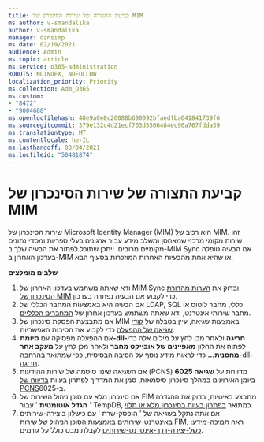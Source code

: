 ```yaml
---
title: קביעת התצורה של שירות הסינכרון של MIM
ms.author: v-smandalika
author: v-smandalika
manager: dansimp
ms.date: 02/19/2021
audience: Admin
ms.topic: article
ms.service: o365-administration
ROBOTS: NOINDEX, NOFOLLOW
localization_priority: Priority
ms.collection: Adm_O365
ms.custom:
- "8472"
- "9004688"
ms.openlocfilehash: 48e9a0e8c26088b690092bfaedfba641841739f6
ms.sourcegitcommit: 379e132c4d21ecf703d5506484ec96a767fdda39
ms.translationtype: MT
ms.contentlocale: he-IL
ms.lasthandoff: 03/04/2021
ms.locfileid: "50481874"
---
```

# <a name="configure-mim-sync-service"></a>קביעת התצורה של שירות הסינכרון של MIM

שירות הסינכרון של Microsoft Identity Manager (MIM) הוא רכיב של MIM. זהו שירות מקומי מרכזי שמאחסן ומשלב מידע עבור ארגונים בעלי ספריות ומסדי נתונים מקומיים מרובים. ייתכן שתוכל לפתור את הבעיה שלך ב-MIM Sync אם הבעיה טופלה בעדכון האחרון ב-MIM או שהיא אחת מהבעיות האחרות המוזכרות בסעיף הבא.

**שלבים מומלצים**

1. ודא שאתה משתמש בעדכון האחרון של MIM Sync ובדוק את [הערות מהדורת הסינכרון של MIM](https://docs.microsoft.com/microsoft-identity-manager/reference/version-history) כדי לקבוע אם הבעיה נפתרה בעדכון.
2. אם הבעיה היא באמצעות המחבר הכללי של LDAP, SQL כללי, מחבר לוטוס או מחבר שירותי אינטרנט, ודא שאתה משתמש בעדכון אחרון של [המחברים הכלליים](https://docs.microsoft.com/microsoft-identity-manager/reference/microsoft-identity-manager-2016-connector-version-history).
3. אם מתבצעת הפסקת סינכרון של MIM באמצעות שגיאה, עיין בטבלה של [קודי שגיאה של ההפעלה](https://docs.microsoft.com/microsoft-identity-manager/reference/maerrorcodes) כדי לקבוע את הסיבות האפשריות.
4. אם ההפעלה מפסיקה עם **סיומת-dll-חריגה** ולאחר מכן לחץ על מילים אלה כדי לפתוח את החלון **מאפיינים של אובייקט מחבר** ולאחר מכן לחץ על **מעקב אחר מחסנית...** כדי לראות מידע נוסף על הסיבה הבסיסית, כפי שמתואר [בהרחבה-dll-חריגה](https://social.technet.microsoft.com/wiki/contents/articles/7515.fim-troubleshooting-extension-dll-exception.aspx).
5. אם השגיאה שינוי סיסמה של שירות ההודעות (PCNS) מדווחת על **שגיאה 6025** ביומן האירועים במהלך סינכרון סיסמאות, סמן את המדריך לפתרון בעיות [בדיווח של PCNS](https://social.technet.microsoft.com/wiki/contents/articles/4159.pcns-troubleshooting-event-id-6025.aspx)ב-6025.
6. אם סינכרון מלא עם סוכן ניהול השירות של FIM מתבצע באיטיות, בדוק את ההגדרה ' **הגדל אוטומטית** ' עבור TempDB, כמתואר [בפתרון בעיות בסינכרון מלא או תלוי](https://social.technet.microsoft.com/wiki/contents/articles/14713.troubleshooting-fim-performance-slow-or-hanging-full-synchronization.aspx).
7. אם אתה נתקל בשגיאה של ' הופסק-שרת ' עם כישלון ביצירה-שירותים באינטרנט-שירותים באמצעות הסוכן הניהול של שירות FIM, ראה [תמיכה-מידע: כשל-יצירה-דרך-אינטרנט-שירותים](https://docs.microsoft.com/archive/blogs/iamsupport/support-info-fimma-failed-creation-via-web-services) לקבלת מבט כולל על גורמים.

